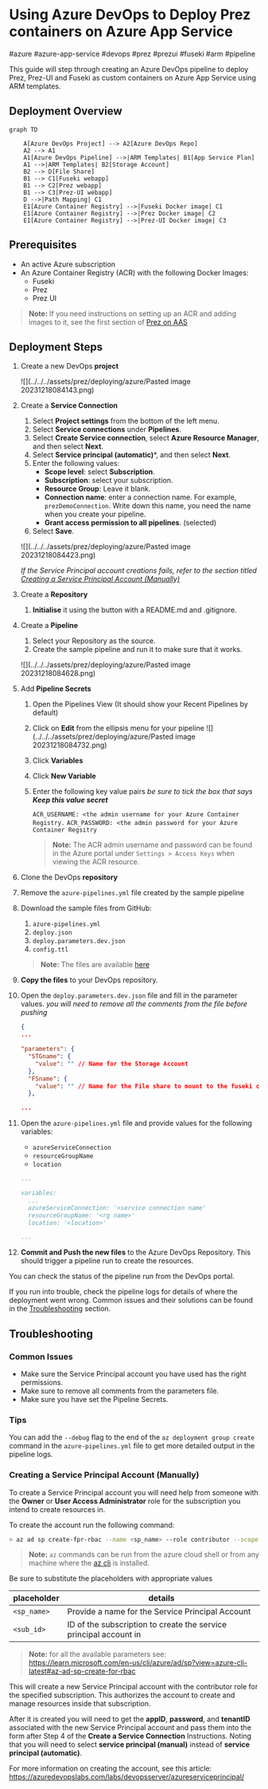 # Using Azure DevOps to Deploy Prez containers on Azure App Service
#azure #azure-app-service #devops #prez #prezui #fuseki #arm #pipeline

This guide will step through creating an Azure DevOps pipeline to deploy Prez, Prez-UI and Fuseki as custom containers on Azure App Service using ARM templates.

## Deployment Overview

```mermaid
graph TD

	A[Azure DevOps Project] --> A2[Azure DevOps Repo]
	A2 --> A1
    A1[Azure DevOps Pipeline] -->|ARM Templates| B1[App Service Plan]
    A1 -->|ARM Templates| B2[Storage Account]
    B2 --> D[File Share]
    B1 --> C1[Fuseki webapp]
    B1 --> C2[Prez webapp]
	B1 --> C3[Prez-UI webapp]
	D -->|Path Mapping| C1
	E1[Azure Container Registry] -->|Fuseki Docker image| C1
	E1[Azure Container Registry] -->|Prez Docker image| C2
	E1[Azure Container Registry] -->|Prez-UI Docker image| C3
```

## Prerequisites

- An active Azure subscription
- An Azure Container Registry (ACR) with the following Docker Images:
	- Fuseki
	- Prez
	- Prez UI

> **Note:** If you need instructions on setting up an ACR and adding images to it, see the first section of [Prez on AAS](appservice.md)

## Deployment Steps

1. Create a new DevOps **project**

	![](../../../assets/prez/deploying/azure/Pasted image 20231218084143.png)

2. Create a **Service Connection**
	1. Select **Project settings** from the bottom of the left menu.
	2. Select **Service connections** under **Pipelines**.
	3. Select **Create Service connection**, select **Azure Resource Manager**, and then select **Next**.
	4. Select **Service principal (automatic)**\*, and then select **Next**.
	5. Enter the following values:
	    - **Scope level**: select **Subscription**.
	    - **Subscription**: select your subscription.
	    - **Resource Group**: Leave it blank.
	    - **Connection name**: enter a connection name. For example, `prezDemoConnection`. Write down this name, you need the name when you create your pipeline.
	    - **Grant access permission to all pipelines**. (selected)
	6. Select **Save**.

    ![](../../../assets/prez/deploying/azure/Pasted image 20231218084423.png)

    _If the Service Principal account creations fails, refer to the section titled [Creating a Service Principal Account (Manually)](#creating-a-service-principal-account-manually)_

3. Create a **Repository**
	1. **Initialise** it using the button with a README.md and .gitignore.

4. Create a **Pipeline**
	1. Select your Repository as the source.
	2. Create the sample pipeline and run it to make sure that it works.

    ![](../../../assets/prez/deploying/azure/Pasted image 20231218084628.png)

5. Add **Pipeline Secrets**
	1. Open the Pipelines View (It should show your Recent Pipelines by default)
	2. Click on **Edit** from the ellipsis menu for your pipeline
	![](../../../assets/prez/deploying/azure/Pasted image 20231218084732.png)
	3. Click **Variables**
	4. Click **New Variable**
	5. Enter the following key value pairs
			_be sure to tick the box that says **Keep this value secret**_

		`ACR_USERNAME: <the admin username for your Azure Container Registry.`
		`ACR_PASSWORD: <the admin password for your Azure Container Regsitry`

	    > **Note:** The ACR admin username and password can be found in the Azure portal under `Settings > Access Keys` when viewing the ACR resource.

6. Clone the DevOps **repository**
7. Remove the `azure-pipelines.yml` file created by the sample pipeline
8. Download the sample files from GitHub:
	1. `azure-pipelines.yml`
	2. `deploy.json`
	3. `deploy.parameters.dev.json`
	4. `config.ttl`

	> **Note:** The files are available [here](https://github.com/Kurrawong/demo-files/tree/0229c9a7a15a8a22a7b5238110ece23bf6ac8211/prez-deploy-azure-pipeline)

9. **Copy the files** to your DevOps repository.
10. Open the `deploy.parameters.dev.json` file and fill in the parameter values.
		_you will need to remove all the comments from the file before pushing_

	```json
	{
	...
	
	"parameters": {
	  "STGname": {
		"value": "" // Name for the Storage Account
	  },
	  "FSname": {
		"value": "" // Name for the File share to mount to the fuseki container.
	  },
	
	...
	```

11. Open the `azure-pipelines.yml` file and provide values for the following variables:
    * `azureServiceConnection`
	* `resourceGroupName`
	* `location`

	```yaml
	...
	
	variables:
	  ...
	  azureServiceConnection: '<service connection name'
	  resourceGroupName: '<rg name>'
	  location: '<location>'
	
	...
	```

12. **Commit and Push the new files** to the Azure DevOps Repository.
		This should trigger a pipeline run to create the resources.

You can check the status of the pipeline run from the DevOps portal.

If you run into trouble, check the pipeline logs for details of where the deployment went wrong. Common issues and their solutions can be found in the [Troubleshooting](#troubleshooting) section.

## Troubleshooting

### Common Issues
- Make sure the Service Principal account you have used has the right permissions.
- Make sure to remove all comments from the parameters file.
- Make sure you have set the Pipeline Secrets.

### Tips
You can add the `--debug` flag to the end of the `az deployment group create` command in the `azure-pipelines.yml` file to get more detailed output in the pipeline logs.


### Creating a Service Principal Account (Manually)

To create a Service Principal account you will need help from someone with the **Owner** or **User Access Administrator** role for the subscription you intend to create resources in.

To create the account run the following command:

```bash
> az ad sp create-fpr-rbac --name <sp_name> --role contributor --scope /subscriptions/<sub_id>
```

> __Note:__ `az` commands can be run from the azure cloud shell or from any machine where the [az cli](https://learn.microsoft.com/en-us/cli/azure/) is installed.

Be sure to substitute the placeholders with appropriate values

| placeholder | details                                                           |
| ----------- | ----------------------------------------------------------------- |
| `<sp_name>` | Provide a name for the Service Principal Account                  |
| `<sub_id>`  | ID of the subscription to create the service principal account in |

> __Note:__ for all the available parameters see: <https://learn.microsoft.com/en-us/cli/azure/ad/sp?view=azure-cli-latest#az-ad-sp-create-for-rbac>

This will create a new Service Principal account with the contributor role for the specified subscription. This authorizes the account to create and manage resources inside that subscription.

After it is created you will need to get the **appID**, **password**, and **tenantID** associated with the new Service Principal account and pass them into the form after Step 4 of the **Create a Service Connection** Instructions. Noting that you will need to select **service principal (manual)** instead of **service principal (automatic)**.

For more information on creating the account, see this article: <https://azuredevopslabs.com/labs/devopsserver/azureserviceprincipal/>
